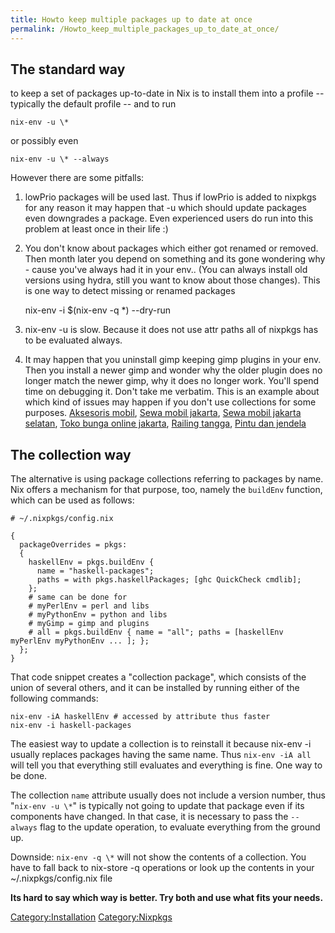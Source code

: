 ```yaml
---
title: Howto keep multiple packages up to date at once
permalink: /Howto_keep_multiple_packages_up_to_date_at_once/
---
```


The standard way
----------------

to keep a set of packages up-to-date in Nix is to install them into a profile -- typically the default profile -- and to run

    nix-env -u \*

or possibly even

    nix-env -u \* --always

However there are some pitfalls:

1) lowPrio packages will be used last. Thus if lowPrio is added to nixpkgs for any reason it may happen that -u which should update packages even downgrades a package. Even experienced users do run into this problem at least once in their life :)

2) You don't know about packages which either got renamed or removed. Then month later you depend on something and its gone wondering why - cause you've always had it in your env.. (You can always install old versions using hydra, still you want to know about those changes). This is one way to detect missing or renamed packages

     nix-env -i $(nix-env -q \*) --dry-run

3) nix-env -u is slow. Because it does not use attr paths all of nixpkgs has to be evaluated always.

4) It may happen that you uninstall gimp keeping gimp plugins in your env. Then you install a newer gimp and wonder why the older plugin does no longer match the newer gimp, why it does no longer work. You'll spend time on debugging it. Don't take me verbatim. This is an example about which kind of issues may happen if you don't use collections for some purposes. [Aksesoris mobil](http://kiosauto.com), [Sewa mobil jakarta](http://www.awanirentcar.com), [Sewa mobil jakarta selatan](http://www.awanirentcar.com/about-us), [Toko bunga online jakarta](http://www.tokobungasabana.com), [Railing tangga](http://trimasjaya.com/products/railing_tangga/index.html), [Pintu dan jendela](http://www.trimasjaya.com/pintu-dan-jendela/index.html)

The collection way
------------------

The alternative is using package collections referring to packages by name. Nix offers a mechanism for that purpose, too, namely the `buildEnv` function, which can be used as follows:

    # ~/.nixpkgs/config.nix

    {
      packageOverrides = pkgs:
      {
        haskellEnv = pkgs.buildEnv {
          name = "haskell-packages";
          paths = with pkgs.haskellPackages; [ghc QuickCheck cmdlib];
        };
        # same can be done for
        # myPerlEnv = perl and libs
        # myPythonEnv = python and libs
        # myGimp = gimp and plugins
        # all = pkgs.buildEnv { name = "all"; paths = [haskellEnv myPerlEnv myPythonEnv ... ]; };
      };
    }

That code snippet creates a "collection package", which consists of the union of several others, and it can be installed by running either of the following commands:

    nix-env -iA haskellEnv # accessed by attribute thus faster
    nix-env -i haskell-packages

The easiest way to update a collection is to reinstall it because nix-env -i usually replaces packages having the same name. Thus `nix-env -iA all` will tell you that everything still evaluates and everything is fine. One way to be done.

The collection `name` attribute usually does not include a version number, thus "`nix-env -u \*`" is typically not going to update that package even if its components have changed. In that case, it is necessary to pass the `--always` flag to the update operation, to evaluate everything from the ground up.

Downside: `nix-env -q \*` will not show the contents of a collection. You have to fall back to nix-store -q operations or look up the contents in your ~/.nixpkgs/config.nix file

**Its hard to say which way is better. Try both and use what fits your needs.**

[Category:Installation](/Category:Installation "wikilink") [Category:Nixpkgs](/Category:Nixpkgs "wikilink")
